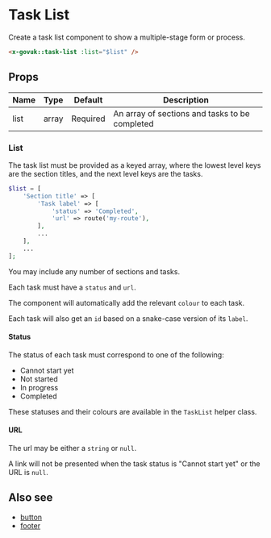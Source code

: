 # Task List

Create a task list component to show a multiple-stage form or process.

```html
<x-govuk::task-list :list="$list" />
```

## Props

| Name | Type  | Default  | Description                                    |
|------|-------|----------|------------------------------------------------|
| list | array | Required | An array of sections and tasks to be completed |

### List

The task list must be provided as a keyed array, where the lowest level keys are the section titles, and the next level keys are the tasks.

```php
$list = [
    'Section title' => [
        'Task label' => [
            'status' => 'Completed',
            'url' => route('my-route'),
        ],
        ...
    ],
    ...
];
```

You may include any number of sections and tasks.

Each task must have a `status` and `url`.

The component will automatically add the relevant `colour` to each task.

Each task will also get an `id` based on a snake-case version of its `label`.

#### Status

The status of each task must correspond to one of the following:

* Cannot start yet
* Not started
* In progress
* Completed

These statuses and their colours are available in the `TaskList` helper class.

#### URL

The url may be either a `string` or `null`.

A link will not be presented when the task status is "Cannot start yet" or the URL is `null`.

## Also see

* [button](button.md)
* [footer](footer.md)
